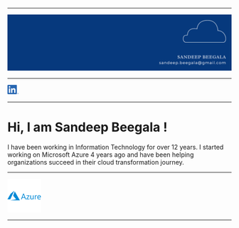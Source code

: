 -----------

<img src="https://github.com/sbeegala/sbeegala/blob/main/linkedin%20final%20banner.png"> <br>

----------------

[<img src="https://github.com/sbeegala/sbeegala/blob/main/LI-In-Bug.png" width="25">](www.linkedin.com/in/sandeep-beegala) <br>

---------

# Hi, I am Sandeep Beegala !

I have been working in Information Technology for over 12 years. I started working on Microsoft Azure 4 years ago and have been helping organizations succeed in their cloud transformation journey.

---------------
<img src="https://github.com/sbeegala/sbeegala/blob/main/azure-svgrepo-com.svg" width="75">

--------------



